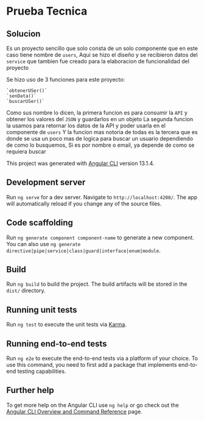 # Prueba Tecnica



## Solucion

Es un proyecto sencillo que solo consta de un solo componente que en este caso tiene nombre de `users`, Aqui se hizo el diseño y se recibieron datos del `service`
que tambien fue creado para la elaboracion de funcionalidad del proyecto


Se hizo uso de 3 funciones para este proyecto:

    `obtenerUSer()`
    `senData()`
    `buscarUSer()`

Como sus nombre lo dicen, la primera funcion es para consumir la `API` y obtener los valores del `JSON` y guardarlos en un objeto
La segunda funcion la usamos para retornar los datos de la API y poder usarla en el componente de `users`
Y la funcion mas notoria de todas es la tercera que es donde se usa un poco mas de logica para buscar un usuario dependiendo de como lo busquemos,
Si es por nombre o email, ya depende de como se requiera buscar



This project was generated with [Angular CLI](https://github.com/angular/angular-cli) version 13.1.4.

## Development server

Run `ng serve` for a dev server. Navigate to `http://localhost:4200/`. The app will automatically reload if you change any of the source files.

## Code scaffolding

Run `ng generate component component-name` to generate a new component. You can also use `ng generate directive|pipe|service|class|guard|interface|enum|module`.

## Build

Run `ng build` to build the project. The build artifacts will be stored in the `dist/` directory.

## Running unit tests

Run `ng test` to execute the unit tests via [Karma](https://karma-runner.github.io).

## Running end-to-end tests

Run `ng e2e` to execute the end-to-end tests via a platform of your choice. To use this command, you need to first add a package that implements end-to-end testing capabilities.

## Further help

To get more help on the Angular CLI use `ng help` or go check out the [Angular CLI Overview and Command Reference](https://angular.io/cli) page.
